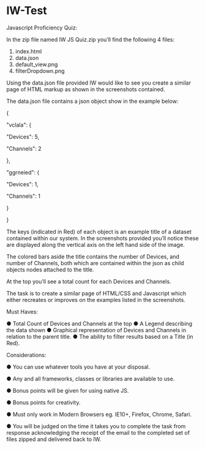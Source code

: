 # IW-Test

Javascript Proficiency Quiz:

In the zip file named IW JS Quiz.zip you’ll find the following 4 files:

1.	index.html
2.	data.json
3.	default_view.png
4.	filterDropdown.png

Using the data.json file provided IW would like to see you create a similar page of HTML markup as shown in the screenshots  contained.

The data.json file contains a json object show in the example below:

{

"vclala": {

"Devices": 5,

"Channels": 2

},

"ggrneied": {

"Devices": 1,

"Channels": 1

}

}

The keys (indicated in Red) of each object is an example title of a dataset contained within our system. In the screenshots provided you’ll notice these are displayed along the vertical axis on the left hand side of the  image.

The colored bars aside the title contains the number of Devices, and number of Channels, both which are contained within the json as child objects nodes attached to the title.

At the top you’ll see a total count for each Devices and Channels.

The task is to create a similar page of HTML/CSS and Javascript which either recreates or improves on the examples listed in the  screenshots.

Must Haves:

●	Total Count of Devices and Channels at the  top
●	A Legend describing the data  shown
●	Graphical representation of Devices and Channels in relation to the parent   title.
●	The ability to filter results based on a Title (in  Red).
 

Considerations:

●	You can use whatever tools you have at your  disposal.

● Any and all frameworks, classes or libraries are available to   use.

●	Bonus points will be given for using native  JS.

●	Bonus points for creativity.

●	Must only work in Modern Browsers eg. IE10+, Firefox, Chrome,   Safari.

●	You will be judged on the time it takes you to complete the task from response acknowledging the receipt of the email to the completed set of files zipped and delivered back to IW.

